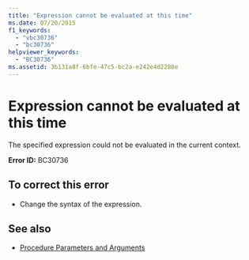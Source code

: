 ```yaml
---
title: "Expression cannot be evaluated at this time"
ms.date: 07/20/2015
f1_keywords: 
  - "vbc30736"
  - "bc30736"
helpviewer_keywords: 
  - "BC30736"
ms.assetid: 3b131a8f-6bfe-47c5-bc2a-e242e4d2288e
---
```

# Expression cannot be evaluated at this time
The specified expression could not be evaluated in the current context.  
  
 **Error ID:** BC30736  
  
## To correct this error  
  
-   Change the syntax of the expression.  
  
## See also
- [Procedure Parameters and Arguments](../../visual-basic/programming-guide/language-features/procedures/procedure-parameters-and-arguments.md)
